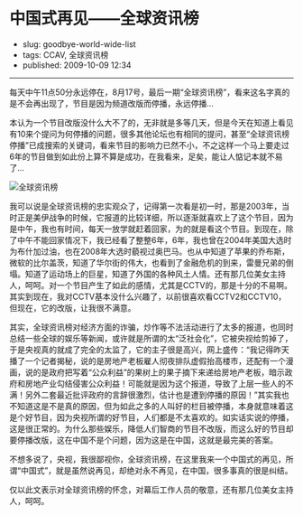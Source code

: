 # 中国式再见——全球资讯榜

- slug: goodbye-world-wide-list
- tags: CCAV, 全球资讯榜
- published: 2009-10-09 12:34

----------

每天中午11点50分永远停在，8月17号，最后一期“全球资讯榜”，看来这名字真的是不会再出现了，节目是因为频道改版而停播，永远停播…

本认为一个节目改版没什么大不了的，无非就是多等几天，但是今天在知道上看见有10来个提问为何停播的问题，很多其他论坛也有相同的提问，甚至“全球资讯榜 停播”已成搜索的关键词，看来节目的影响力已然不小，不之这样一个马上要走过6年的节目做到如此份上算不算是成功，在我看来，足矣，能让人惦记本就不易了…

![全球资讯榜](//dn-serho.qbox.me/blog/2009100901.jpg)

我可以说是全球资讯榜的忠实观众了，记得第一次看是初一时，那是2003年，当时正是美伊战争的时候，它报道的比较详细，所以逐渐就喜欢上了这个节目，因为是中午，我也有时间，每天一放学就赶着回家，为的就是看这个节目。到现在，除了中午不能回家情况下，我已经看了整整6年，6年，我也曾在2004年美国大选时为布什加过油，也在2008年大选时藐视过奥巴马。也从中知道了苹果的乔布斯，微软的比尔盖茨，知道了华尔街的伟大，也看到了金融危机的到来，雷曼兄弟的倒塌。知道了运动场上的巨星，知道了外国的各种风土人情。还有那几位美女主持人，呵呵。对一个节目产生了如此的感情，尤其是CCTV的，那是十分的不易啊。其实到现在，我对CCTV基本没什么兴趣了，以前很喜欢看CCTV2和CCTV10，但现在，它的改版，让我很不满意。

其实，全球资讯榜对经济方面的诈骗，炒作等不法活动进行了太多的报道，也同时总结一些全球的娱乐等新闻，或许就是所谓的太“泛社会化”，它被央视给剪掉了，于是央视真的就成了完全的太监了，它的主子很是高兴，网上盛传：“我记得昨天播了一个记者揭秘，说的是房地产老板雇人彻夜排队虚假抬高楼市，还配有一个漫画，说的是政府把写着“公众利益”的果树上的果子摘下来递给房地产老板，暗示政府和房地产业勾结侵害公众利益！可能就是因为这个报道，导致了上层一些人的不满！另外二套最近批评政府的言辞很激烈，估计也是遭到停播的原因！”其实我也不知道这是不是真的原因，但为如此之多的人叫好的栏目被停播，本身就意味着这是个好节目，因为央视所谓的好节目，人们都是不太喜欢的。如实话实说的停播，这是很正常的。为什么那些娱乐，降低人们智商的节目不改版，而这么好的节目却要停播改版，这在中国不是个问题，因为这是在中国，这就是最完美的答案。

不想多说了，央视，我很鄙视你，全球资讯榜，在这里我来一个中国式的再见，所谓“中国式”，就是虽然说再见，却绝对永不再见，在中国，很多事真的很是纠结。

仅以此文表示对全球资讯榜的怀念，对幕后工作人员的敬意，还有那几位美女主持人，呵呵。
